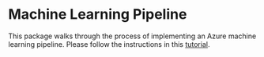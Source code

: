 # Machine Learning Pipeline
This package walks through the process of implementing an Azure machine learning pipeline. Please follow the instructions in this [tutorial](https://github.com/microsoft/OpenEduAnalytics/blob/main/packages/How_to_implement_Azure_machine_learning/docs/Tutorial%20for%20Machine%20Learning%20Pipeline.pdf).
